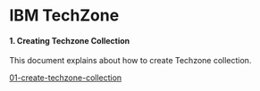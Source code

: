 # IBM TechZone

#### 1. Creating Techzone Collection

This document explains about how to create Techzone collection.

[01-create-techzone-collection](./01-create-techzone-collection/)
